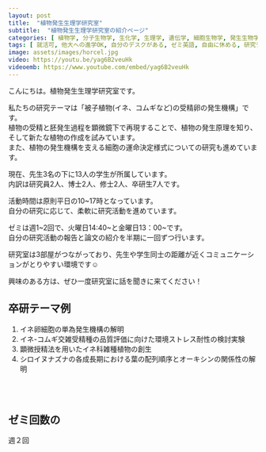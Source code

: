 ```yaml
---
layout: post
title:  "植物発生生理学研究室"
subtitle:  "植物発生生理学研究室の紹介ページ"
categories: [ 植物学, 分子生物学, 生化学, 生理学, 遺伝学, 細胞生物学, 発生生物学, 農学 ]
tags: [ 就活可, 他大への進学OK, 自分のデスクがある, ゼミ英語, 自由に休める, 研究テーマが与えられる ]
image: assets/images/horcel.jpg
video: https://youtu.be/yag6B2veuHk
videoemb: https://www.youtube.com/embed/yag6B2veuHk
---
```


こんにちは。植物発生生理学研究室です。
  
私たちの研究テーマは「被子植物(イネ、コムギなど)の受精卵の発生機構」です。  
植物の受精と胚発生過程を顕微鏡下で再現することで、植物の発生原理を知り、そして新たな植物の作成を試みています。  
また、植物の発生機構を支える細胞の運命決定様式についての研究も進めています。  
  
現在、先生3名の下に13人の学生が所属しています。  
内訳は研究員2人、博士2人、修士2人、卒研生7人です。  
  
活動時間は原則平日の10~17時となっています。  
自分の研究に応じて、柔軟に研究活動を進めています。  
  
ゼミは週1~2回で、火曜日14:40~と金曜日13：00~です。  
自分の研究活動の報告と論文の紹介を半期に一回ずつ行います。  
  
研究室は3部屋がつながっており、先生や学生同士の距離が近くコミュニケーションがとりやすい環境です☺  
  
興味のある方は、ぜひ一度研究室に話を聞きに来てください！  
  
## 卒研テーマ例
1. イネ卵細胞の単為発生機構の解明
1. イネ-コムギ交雑受精種の品質評価に向けた環境ストレス耐性の検討実験
1. 顕微授精法を用いたイネ科雑種植物の創生
1. シロイヌナズナの各成長期における葉の配列順序とオーキシンの関係性の解明

<br /><br />

## ゼミ回数の
週２回



